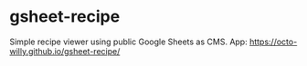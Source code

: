 # gsheet-recipe
Simple recipe viewer using public Google Sheets as CMS. 
App: https://octo-willy.github.io/gsheet-recipe/